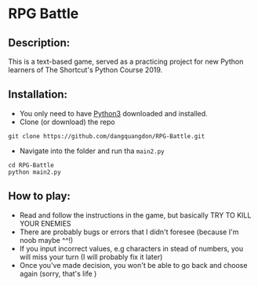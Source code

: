 # RPG Battle

## Description:  
This is a text-based game, served as a practicing project for new Python learners of The Shortcut's Python Course 2019.

## Installation:
- You only need to have [Python3](https://www.python.org/downloads/) downloaded and installed.
- Clone (or download) the repo  
```
git clone https://github.com/dangquangdon/RPG-Battle.git
```
- Navigate into the folder and run tha ```main2.py```  
```
cd RPG-Battle
python main2.py
```

## How to play:
- Read and follow the instructions in the game, but basically TRY TO KILL YOUR ENEMIES
- There are probably bugs or errors that I didn't foresee (because I'm noob maybe ^^!)
- If you input incorrect values, e.g characters in stead of numbers, you will miss your turn (I will probably fix it later)
- Once you've made decision, you won't be able to go back and choose again (sorry, that's life )
